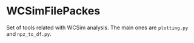 # WCSimFilePackes

Set of tools related with WCSim analysis. The main ones are `plotting.py` and `npz_to_df.py`.
